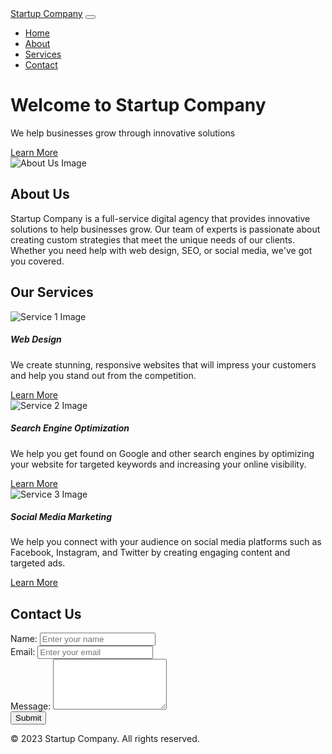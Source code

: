 <!DOCTYPE html>
<html>
<head>
	<title>Welcome to Startup Company</title>
	<meta charset="utf-8">
	<meta name="viewport" content="width=device-width, initial-scale=1">
	<link rel="stylesheet" href="https://maxcdn.bootstrapcdn.com/bootstrap/4.5.2/css/bootstrap.min.css">
	<link rel="stylesheet" href="style.css">
	<script src="https://ajax.googleapis.com/ajax/libs/jquery/3.5.1/jquery.min.js"></script>
	<script src="https://cdnjs.cloudflare.com/ajax/libs/popper.js/1.14.7/umd/popper.min.js"></script>
	<script src="https://maxcdn.bootstrapcdn.com/bootstrap/4.5.2/js/bootstrap.min.js"></script>
</head>
<body>
<!-- Navbar -->
<nav class="navbar navbar-expand-lg navbar-light bg-light">
  <a class="navbar-brand" href="#">Startup Company</a>
  <button class="navbar-toggler" type="button" data-toggle="collapse" data-target="#navbarNav" aria-controls="navbarNav" aria-expanded="false" aria-label="Toggle navigation">
    <span class="navbar-toggler-icon"></span>
  </button>
  <div class="collapse navbar-collapse" id="navbarNav">
    <ul class="navbar-nav ml-auto">
      <li class="nav-item active">
        <a class="nav-link" href="#">Home</a>
      </li>
      <li class="nav-item">
        <a class="nav-link" href="#about">About</a>
      </li>
      <li class="nav-item">
        <a class="nav-link" href="#services">Services</a>
      </li>
      <li class="nav-item">
        <a class="nav-link" href="#contact">Contact</a>
      </li>
    </ul>
  </div>
</nav>

<!-- Banner -->
<div class="banner">
	<div class="container">
		<h1>Welcome to Startup Company</h1>
		<p>We help businesses grow through innovative solutions</p>
		<a href="#services" class="btn btn-primary btn-lg">Learn More</a>
	</div>
</div>

<!-- About Section -->
<section id="about">
	<div class="container">
		<div class="row">
			<div class="col-md-6">
				<img src="https://via.placeholder.com/500x300" alt="About Us Image" class="img-fluid">
			</div>
			<div class="col-md-6">
				<h2>About Us</h2>
				<p>Startup Company is a full-service digital agency that provides innovative solutions to help businesses grow. Our team of experts is passionate about creating custom strategies that meet the unique needs of our clients. Whether you need help with web design, SEO, or social media, we've got you covered.</p>
			</div>
		</div>
	</div>
</section>

<!-- Services Section -->
<section id="services">
	<div class="container">
		<h2>Our Services</h2>
		<div class="row">
			<div class="col-md-4">
				<div class="card">
				  <img src="https://via.placeholder.com/500x300" alt="Service 1 Image" class="card-img-top">
				  <div class="card-body">
				    <h5 class="card-title">Web Design</h5>
				    <p class="card-text">We create stunning, responsive websites that will impress your customers and help you stand out from the competition.</p>
                    <a href="#" class="btn btn-primary">Learn More</a>
                  </div>
                </div>
            </div>
        <div class="col-md-4">
            <div class="card">
                <img src="https://via.placeholder.com/500x300" alt="Service 2 Image" class="card-img-top">
                <div class="card-body">
                    <h5 class="card-title">Search Engine Optimization</h5>
                    <p class="card-text">We help you get found on Google and other search engines by optimizing your website for targeted keywords and increasing your online visibility.</p>
                    <a href="#" class="btn btn-primary">Learn More</a>
                </div>
            </div>
        </div>
        <div class="col-md-4">
            <div class="card">
                <img src="https://via.placeholder.com/500x300" alt="Service 3 Image" class="card-img-top">
                <div class="card-body">
                    <h5 class="card-title">Social Media Marketing</h5>
                    <p class="card-text">We help you connect with your audience on social media platforms such as Facebook, Instagram, and Twitter by creating engaging content and targeted ads.</p>
                    <a href="#" class="btn btn-primary">Learn More</a>  
                </div>
            </div>
        </div>
    </div>
</div>
</section>

<!-- Contact Section -->
<section id="contact">
	<div class="container">
		<h2>Contact Us</h2>
		<form>
		  <div class="form-group">
		    <label for="name">Name:</label>
		    <input type="text" class="form-control" id="name" placeholder="Enter your name">
		  </div>
		  <div class="form-group">
		    <label for="email">Email:</label>
		    <input type="email" class="form-control" id="email" placeholder="Enter your email">
		  </div>
		  <div class="form-group">
		    <label for="message">Message:</label>
		    <textarea class="form-control" id="message" rows="5"></textarea>
		  </div>
		  <button type="submit" class="btn btn-primary">Submit</button>
		</form>
	</div>
</section>

<!-- Footer -->
<footer>
	<div class="container">
		<p>&copy; 2023 Startup Company. All rights reserved.</p>
	</div>
</footer>

</body>
</html>
